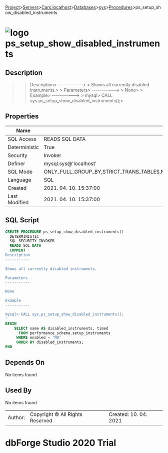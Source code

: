 [Project](../../../../../startpage.md)>[Servers](../../../../Servers.md)>[Cars.localhost](../../../Cars.localhost.md)>[Databases](../../Databases.md)>[sys](../sys.md)>[Procedures](Procedures.md)>ps_setup_show_disabled_instruments


# ![logo](../../../../../Images/procedure64.svg) ps_setup_show_disabled_instruments

## <a name="#Description"></a>Description
> > Description> -----------> > Shows all currently disabled instruments.> > Parameters> -----------> > None> > Example> -----------> > mysql> CALL sys.ps_setup_show_disabled_instruments();> 
## <a name="#Properties"></a>Properties
|Name|Value|
|---|---|
|SQL Access|READS SQL DATA|
|Deterministic|True|
|Security|Invoker|
|Definer|mysql.sys@'localhost'|
|SQL Mode|ONLY_FULL_GROUP_BY,STRICT_TRANS_TABLES,NO_ZERO_IN_DATE,NO_ZERO_DATE,ERROR_FOR_DIVISION_BY_ZERO,NO_ENGINE_SUBSTITUTION|
|Language|SQL|
|Created|2021. 04. 10. 15:37:00|
|Last Modified|2021. 04. 10. 15:37:00|


## <a name="#SqlScript"></a>SQL Script
```SQL
CREATE PROCEDURE ps_setup_show_disabled_instruments()
  DETERMINISTIC
  SQL SECURITY INVOKER
  READS SQL DATA
  COMMENT '
Description
-----------

Shows all currently disabled instruments.

Parameters
-----------

None

Example
-----------

mysql> CALL sys.ps_setup_show_disabled_instruments();
'
BEGIN
    SELECT name AS disabled_instruments, timed
      FROM performance_schema.setup_instruments
     WHERE enabled = 'NO'
     ORDER BY disabled_instruments;
END
```

## <a name="#DependsOn"></a>Depends On
No items found

## <a name="#UsedBy"></a>Used By
No items found

||||
|---|---|---|
|Author: |Copyright © All Rights Reserved|Created: 10. 04. 2021|
# dbForge Studio 2020 Trial